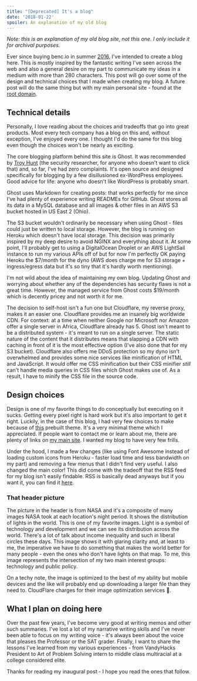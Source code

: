```yaml
---
title: "[Deprecated] It's a blog"
date: '2018-01-22'
spoiler: An explanation of my old blog
---
```


_Note: this is an explanation of my old blog site, not this one. I only include it for archival
purposes._

Ever since buying benc.io in summer [2016](https://www.whois.com/whois/benc.io), I've intended to
create a blog here. This is mostly inspired by the fantastic writing I've seen across the web and
also a general desire on my part to communicate my ideas in a medium with more than 280 characters.
This post will go over some of the design and technical choices that I made when creating my blog. A
future post will do the same thing but with my main personal site - found at the
[root domain](https://www.benc.io).

## Technical details

Personally, I love reading about the choices and tradeoffs that go into great products. Most every
tech company has a blog on this and, without exception, I've enjoyed every one. I thought I'd do the
same for this blog even though the choices won't be nearly as exciting.

The core blogging platform behind this site is Ghost. It was recommended by
[Troy Hunt](https://www.troyhunt.com/its-a-new-blog/) (the security researcher, for anyone who
doesn't want to click that) and, so far, I've had zero complaints. It's open source and designed
specifically for blogging by a few disillusioned ex-WordPress employees. Good advice for life:
anyone who doesn't like WordPress is probably smart.

Ghost uses Markdown for creating posts: that works perfectly for me since I've had plenty of
experience writing READMEs for GitHub. Ghost stores all its data in a MySQL database and all images
& other files in an AWS S3 bucket hosted in US East 2 (Ohio).

The S3 bucket wouldn't ordinarily be necessary when using Ghost - files could just be written to
local storage. However, the blog is running on Heroku which doesn't have local storage. This
decision was primarily inspired by my deep desire to avoid NGINX and everything about it. At some
point, I'll probably get to using a DigitalOcean Droplet or an AWS LightSail instance to run my
various APIs off of but for now I'm perfectly OK paying Heroku the \$7/month for the dyno (AWS does
charge me for S3 storage + ingress/egress data but it's so tiny that it's hardly worth mentioning).

I'm not wild about the idea of maintaining my own blog. Updating Ghost and worrying about whether
any of the dependencies has security flaws is not a great time. However, the managed service from
Ghost costs \$19/month which is decently pricey and not worth it for me.

The decision to self-host isn't a fun one but Cloudflare, my reverse proxy, makes it an easier one.
Cloudflare provides me an insanely big worldwide CDN. For context: at a time when neither Google nor
Microsoft nor Amazon offer a single server in Africa, Cloudflare already has 5. Ghost isn't meant to
be a distributed system - it's meant to run on a single server. The static nature of the content
that it distributes means that slapping a CDN with caching in front of it is the most effective
option (I've also done that for my S3 bucket). Cloudflare also offers me DDoS protection so my dyno
isn't overwhelmed and provides some nice services like minification of HTML and JavaScript. It would
offer me CSS minification but their CSS minifier _still_ can't handle media queries in CSS files
which Ghost makes use of. As a result, I have to minify the CSS file in the source code.

## Design choices

Design is one of my favorite things to do conceptually but executing on it sucks. Getting every
pixel right is hard work but it's also important to get it right. Luckily, in the case of this blog,
I had very few choices to make because of [this](http://attila.zutrinken.com/) prebuilt theme. It's
a very minimal theme which I appreciated. If people want to contact me or learn about me, there are
plenty of links on [my main site](https://benc.io). I wanted my blog to have very few frills.

Under the hood, I made a few changes (like using Font Awesome instead of loading custom icons from
Heroku - faster load time and less bandwidth on my part) and removing a few menus that I didn't find
very useful. I also changed the main color! This did come with the tradeoff that the RSS feed for my
blog isn't easily findable. RSS is basically dead anyways but if you want it, you can find it
[here](https://blog.benc.io/rss/).

### That header picture

The picture in the header is from NASA and it's a composite of many images NASA took at each
location's night period. It shows the distribution of lights in the world. This is one of my
favorite images. Light is a symbol of technology and development and we can see its distribution
across the world. There's a lot of talk about income inequality and such in liberal circles these
days. This image shows it with glaring clarity and, at least to me, the imperative we have to do
something that makes the world better for many people - even the ones who don't have lights on that
map. To me, this image represents the intersection of my two main interest groups: technology and
public policy.

On a techy note, the image is optimized to the best of my ability but mobile devices and the like
will probably end up downloading a larger file than they need to. CloudFlare charges for their image
optimization services 🙁.

## What I plan on doing here

Over the past few years, I've become very good at writing memos and other such summaries. I've lost
a lot of my narrative writing skills and I've never been able to focus on my writing voice - it's
always been about the voice that pleases the Professor or the SAT grader. Finally, I want to share
the lessons I've learned from my various experiences - from VandyHacks President to Art of Problem
Solving intern to middle class multiracial at a college considered elite.

Thanks for reading my inaugural post - I hope you read the ones that follow.
